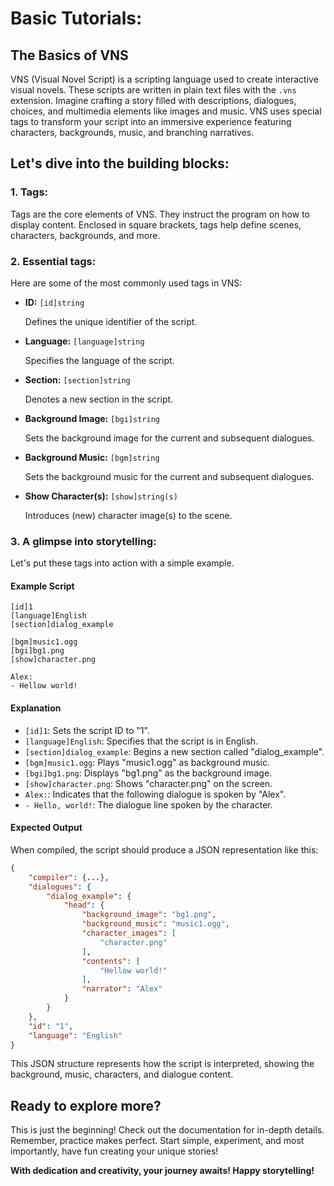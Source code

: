 # Basic Tutorials:

## The Basics of VNS

VNS (Visual Novel Script) is a scripting language used to create interactive visual novels. These scripts are written in plain text files with the `.vns` extension. Imagine crafting a story filled with descriptions, dialogues, choices, and multimedia elements like images and music. VNS uses special tags to transform your script into an immersive experience featuring characters, backgrounds, music, and branching narratives.

## Let's dive into the building blocks:

### 1. Tags:
Tags are the core elements of VNS. They instruct the program on how to display content. Enclosed in square brackets, tags help define scenes, characters, backgrounds, and more.

### 2. Essential tags:

Here are some of the most commonly used tags in VNS:

- **ID:** `[id]string`

  Defines the unique identifier of the script.

- **Language:** `[language]string`

  Specifies the language of the script.

- **Section:** `[section]string`

  Denotes a new section in the script.

- **Background Image:** `[bgi]string`

  Sets the background image for the current and subsequent dialogues.

- **Background Music:** `[bgm]string`

  Sets the background music for the current and subsequent dialogues.

- **Show Character(s):** `[show]string(s)` 

  Introduces (new) character image(s) to the scene.

### 3. A glimpse into storytelling:

Let's put these tags into action with a simple example.

#### Example Script

```vns
[id]1
[language]English
[section]dialog_example

[bgm]music1.ogg
[bgi]bg1.png
[show]character.png

Alex:
- Hellow world!
```

#### Explanation

- `[id]1`: Sets the script ID to "1".
- `[language]English`: Specifies that the script is in English.
- `[section]dialog_example`: Begins a new section called "dialog_example".
- `[bgm]music1.ogg`: Plays "music1.ogg" as background music.
- `[bgi]bg1.png`: Displays "bg1.png" as the background image.
- `[show]character.png`: Shows "character.png" on the screen.
- `Alex:`: Indicates that the following dialogue is spoken by "Alex".
- `- Hello, world!`: The dialogue line spoken by the character.

#### Expected Output

When compiled, the script should produce a JSON representation like this:

```json
{
    "compiler": {...},
    "dialogues": {
        "dialog_example": {
            "head": {
                "background_image": "bg1.png",
                "background_music": "music1.ogg",
                "character_images": [
                    "character.png"
                ],
                "contents": [
                    "Hellow world!"
                ],
                "narrator": "Alex"
            }
        }
    },
    "id": "1",
    "language": "English"
}
```
This JSON structure represents how the script is interpreted, showing the background, music, characters, and dialogue content.



## Ready to explore more?

This is just the beginning! Check out the documentation for in-depth details. Remember, practice makes perfect. Start simple, experiment, and most importantly, have fun creating your unique stories!



**With dedication and creativity, your journey awaits! Happy storytelling!**
